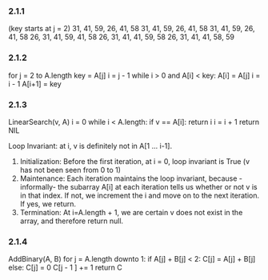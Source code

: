 
### 2.1.1

(key starts at j = 2)
31, 41, 59, 26, 41, 58
31, 41, 59, 26, 41, 58
31, 41, 59, 26, 41, 58
26, 31, 41, 59, 41, 58
26, 31, 41, 41, 59, 58
26, 31, 41, 41, 58, 59

### 2.1.2

for j = 2 to A.length
    key = A[j]
    i = j - 1
    while i > 0 and A[i] < key:
        A[i] = A[j]
        i = i - 1
    A[i+1] = key

### 2.1.3

LinearSearch(v, A)
i = 0
while i < A.length:
    if v == A[i]:
        return i
    i = i + 1
return NIL

Loop Invariant: at i, v is definitely not in A[1 ... i-1].

1. Initialization: Before the first iteration, at i = 0, loop invariant is True (v has not been seen from 0 to 1)
2. Maintenance: Each iteration maintains the loop invariant, because -informally- the subarray A[i] at each iteration tells us whether or not v is in that index. If not, we increment the i and move on to the next iteration. If yes, we return. 
3. Termination: At i=A.length + 1, we are certain v does not exist in the array, and therefore return null. 

### 2.1.4
AddBinary(A, B)
for j = A.length downto 1:
    if A[j] + B[j] < 2:
        C[j] = A[j] + B[j]
    else:
        C[j] = 0
        C[j - 1 ] += 1
return C

<!-- def add(A, B):
    C = [0 for i in range(len(A)+1)]
    for j in reversed(range(len(A))):
        if A[j] + B[j] < 2:
            C[j] = A[j] + B[j]
        else:
            C[j] = 0
            C[j ] += 1
    return C -->
